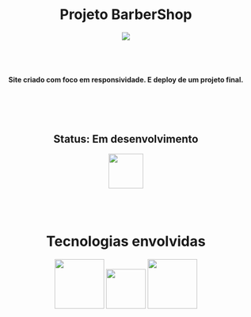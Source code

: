 <div align="center"> <h1> Projeto BarberShop </h1> </div>

<div align="center"><img src="https://res.cloudinary.com/dxcxlukk1/image/upload/v1652658620/print1_bgecdo.png"> </div>
  
  
<br>
<br>
<br>  
<div align="center"> <h4> Site criado com foco em responsividade. E deploy de um projeto final. </h4> </div>

<br>
<br>
<br> 


<div align="center"> <h2> Status: Em desenvolvimento </h2> 
<img width="70px" src="https://cdn-icons.flaticon.com/png/512/3242/premium/3242257.png?token=exp=1652660404~hmac=d311fd1d9fe60e99be2ee4ab0dcdab47">
</div>


<br>
<br>
<br> 
<div align="center"> 
  <h1> Tecnologias envolvidas </h1>
  <img width="100px" src="https://cdn-icons-png.flaticon.com/512/5968/5968267.png">
  <img width="80px" src="https://cdn-icons-png.flaticon.com/512/5968/5968292.png">
  <img width="100px" src="https://cdn-icons-png.flaticon.com/512/5968/5968242.png">
</div>

